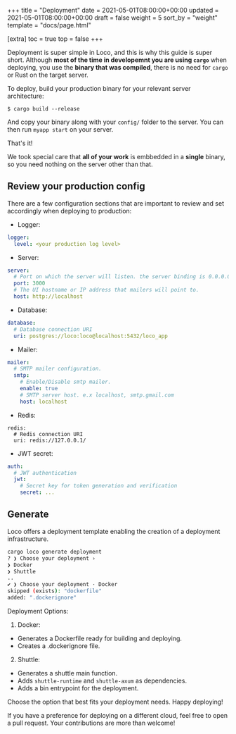 +++
title = "Deployment"
date = 2021-05-01T08:00:00+00:00
updated = 2021-05-01T08:00:00+00:00
draft = false
weight = 5
sort_by = "weight"
template = "docs/page.html"

[extra]
toc = true
top = false
+++

Deployment is super simple in Loco, and this is why this guide is super short. Although **most of the time in developemnt you are using `cargo`** when deploying, you use the **binary that was compiled**, there is no need for `cargo` or Rust on the target server.

To deploy, build your production binary for your relevant server architecture:

```
$ cargo build --release
```

And copy your binary along with your `config/` folder to the server. You can then run `myapp start` on your server.

That's it!

We took special care that **all of your work** is embbedded in a **single** binary, so you need nothing on the server other than that.

## Review your production config

There are a few configuration sections that are important to review and set accordingly when deploying to production:

- Logger:

```yaml
logger:
  level: <your production log level>
```

- Server:

```yaml
server:
  # Port on which the server will listen. the server binding is 0.0.0.0:{PORT}
  port: 3000
  # The UI hostname or IP address that mailers will point to.
  host: http://localhost
```

- Database:

```yaml
database:
  # Database connection URI
  uri: postgres://loco:loco@localhost:5432/loco_app
```

- Mailer:

```yaml
mailer:
  # SMTP mailer configuration.
  smtp:
    # Enable/Disable smtp mailer.
    enable: true
    # SMTP server host. e.x localhost, smtp.gmail.com
    host: localhost
```

- Redis:

```
redis:
  # Redis connection URI
  uri: redis://127.0.0.1/
```

- JWT secret:

```yaml
auth:
  # JWT authentication
  jwt:
    # Secret key for token generation and verification
    secret: ...
```

## Generate

Loco offers a deployment template enabling the creation of a deployment infrastructure.

```sh
cargo loco generate deployment
? ❯ Choose your deployment ›
❯ Docker
❯ Shuttle
..
✔ ❯ Choose your deployment · Docker
skipped (exists): "dockerfile"
added: ".dockerignore"
```

Deployment Options:

1. Docker:

- Generates a Dockerfile ready for building and deploying.
- Creates a .dockerignore file.

2. Shuttle:

- Generates a shuttle main function.
- Adds `shuttle-runtime` and `shuttle-axum` as dependencies.
- Adds a bin entrypoint for the deployment.

Choose the option that best fits your deployment needs. Happy deploying!

If you have a preference for deploying on a different cloud, feel free to open a pull request. Your contributions are more than welcome!
